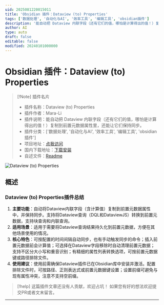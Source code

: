 ```yaml
---
uid: 2025081220015011
title: 'Obsidian 插件：Dataview (to) Properties'
tags: ['数据处理', '自动化与AI', '效率工具', '编辑工具', 'obsidian插件']
description: '能自动把 Dataview 内联字段（还有它们的值，哪怕是计算得出的值！）复制到前置元数据属性里，还能让它们保持同步。'
author: AI
type: auto
draft: false
editable: false
modified: 20240101000000
---
```


# Obsidian 插件：Dataview (to) Properties

> [!Note] 插件名片
> - 插件名称：Dataview (to) Properties
> - 插件作者：Mara-Li
> - 插件说明：能自动把 Dataview 内联字段（还有它们的值，哪怕是计算得出的值！）复制到前置元数据属性里，还能让它们保持同步。
> - 插件分类：['数据处理', '自动化与AI', '效率工具', '编辑工具', 'obsidian插件']
> - 项目地址：[点我访问](https://github.com/Mara-Li/obsidian-dataview-properties)
> - 国内下载地址：[下载安装](https://pkmer.cn/products/plugin/pluginMarket/?dataview-properties)
> - 自述文件：[Readme](https://ghproxy.net/https://raw.githubusercontent.com/Mara-Li/obsidian-dataview-properties/master/README.md)

![Dataview (to) Properties](https://cdn.pkmer.cn/covers/dataview-properties_internal_0.png!pkmer)

## 概述

### Dataview (to) Properties插件总结
1. **主要功能**：自动将Dataview内联字段（含计算值）复制到前置元数据属性中，并保持同步。支持将Dataview查询（DQL和DataviewJS）转换到前置元数据，支持块查询和内联查询。
2. **适用场景**：适用于需要将Dataview查询结果持久化到前置元数据，方便在其他场景使用的情况。
3. **核心特色**：可按配置的时间间隔自动同步，也有手动触发同步的命令；插入前置元数据前会计算值；可选择在Dataview字段移除时自动清理前置元数据；支持不区分大小写和重音识别；有精细的属性列表转换选项，可按前置元数据键或路径排除文件。
4. **使用建议**：使用前需确保Dataview插件已在Obsidian库中安装并激活。配置排除文件时，可按路径、正则表达式或前置元数据键设置；设置前缀可避免与现有属性冲突，注意不支持空前缀。


> [!help] 
> 这篇插件文章还没有人贡献，欢迎占坑！
> 如果您有好的想法欢迎提交PR或者文末留言。
> 

---


